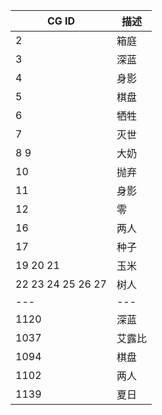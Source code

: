 CG ID | 描述
--- | ---
2 | 箱庭
3 | 深蓝
4 | 身影
5 | 棋盘
6 | 牺牲
7 | 灭世
8 9 | 大奶
10 | 抛弃
11 | 身影
12 | 零
16 | 两人
17 | 种子
19 20 21 | 玉米
22 23 24 25 26 27 | 树人
--- | ---
1120 | 深蓝
1037 | 艾露比
1094 | 棋盘
1102 | 两人
1139 | 夏日